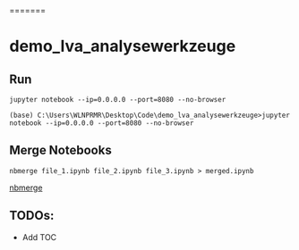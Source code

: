 =======
# demo_lva_analysewerkzeuge

## Run

`jupyter notebook --ip=0.0.0.0 --port=8080 --no-browser`

```
(base) C:\Users\WLNPRMR\Desktop\Code\demo_lva_analysewerkzeuge>jupyter notebook --ip=0.0.0.0 --port=8080 --no-browser
```

## Merge Notebooks

`nbmerge file_1.ipynb file_2.ipynb file_3.ipynb > merged.ipynb`

[nbmerge](https://github.com/jbn/nbmerge)

## TODOs:
* Add TOC





